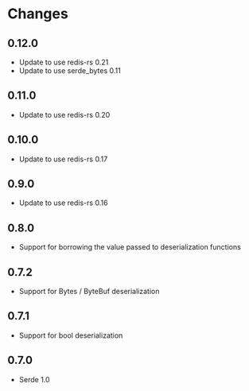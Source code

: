 # Changes

## 0.12.0

- Update to use redis-rs 0.21
- Update to use serde_bytes 0.11

## 0.11.0

- Update to use redis-rs 0.20

## 0.10.0

- Update to use redis-rs 0.17

## 0.9.0

- Update to use redis-rs 0.16

## 0.8.0

- Support for borrowing the value passed to deserialization functions

## 0.7.2

- Support for Bytes / ByteBuf deserialization

## 0.7.1

- Support for bool deserialization

## 0.7.0

- Serde 1.0
